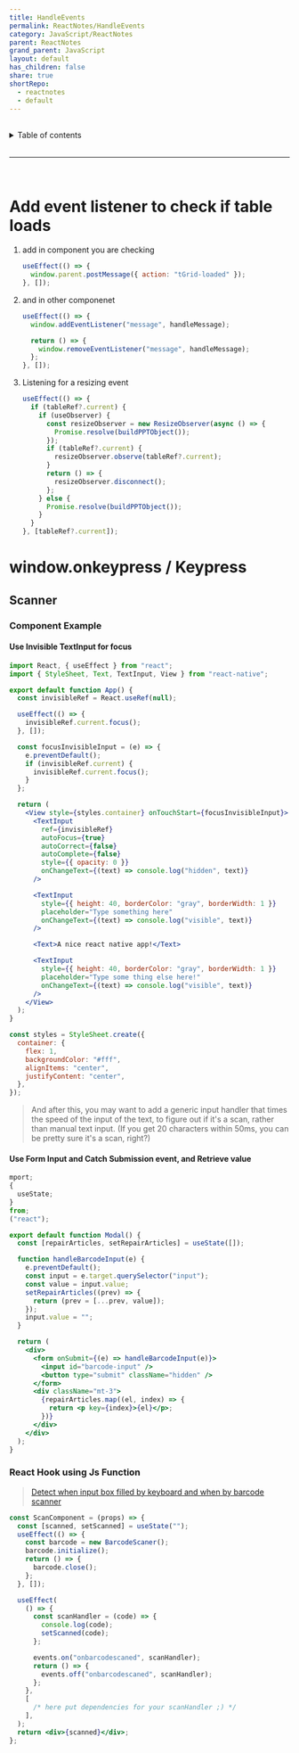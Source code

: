 ```yaml
---
title: HandleEvents
permalink: ReactNotes/HandleEvents
category: JavaScript/ReactNotes
parent: ReactNotes
grand_parent: JavaScript
layout: default
has_children: false
share: true
shortRepo:
  - reactnotes
  - default
---
```


<br/>

<details markdown="block">                      
<summary>                      
Table of contents                      
</summary>                      
{: .text-delta }                      
1. TOC                      
{:toc}                      
</details>

<br/>

---

<br/>

# Add event listener to check if table loads

1. add in component you are checking

   ```jsx
   useEffect(() => {
     window.parent.postMessage({ action: "tGrid-loaded" });
   }, []);
   ```

2. and in other componenet

   ```jsx
   useEffect(() => {
     window.addEventListener("message", handleMessage);

     return () => {
       window.removeEventListener("message", handleMessage);
     };
   }, []);
   ```

3. Listening for a resizing event

   ```jsx
   useEffect(() => {
     if (tableRef?.current) {
       if (useObserver) {
         const resizeObserver = new ResizeObserver(async () => {
           Promise.resolve(buildPPTObject());
         });
         if (tableRef?.current) {
           resizeObserver.observe(tableRef?.current);
         }
         return () => {
           resizeObserver.disconnect();
         };
       } else {
         Promise.resolve(buildPPTObject());
       }
     }
   }, [tableRef?.current]);
   ```

# window.onkeypress / Keypress

## Scanner

### Component Example

#### Use Invisible TextInput for focus

```jsx
import React, { useEffect } from "react";
import { StyleSheet, Text, TextInput, View } from "react-native";

export default function App() {
  const invisibleRef = React.useRef(null);

  useEffect(() => {
    invisibleRef.current.focus();
  }, []);

  const focusInvisibleInput = (e) => {
    e.preventDefault();
    if (invisibleRef.current) {
      invisibleRef.current.focus();
    }
  };

  return (
    <View style={styles.container} onTouchStart={focusInvisibleInput}>
      <TextInput
        ref={invisibleRef}
        autoFocus={true}
        autoCorrect={false}
        autoComplete={false}
        style={{ opacity: 0 }}
        onChangeText={(text) => console.log("hidden", text)}
      />

      <TextInput
        style={{ height: 40, borderColor: "gray", borderWidth: 1 }}
        placeholder="Type something here"
        onChangeText={(text) => console.log("visible", text)}
      />

      <Text>A nice react native app!</Text>

      <TextInput
        style={{ height: 40, borderColor: "gray", borderWidth: 1 }}
        placeholder="Type some thing else here!"
        onChangeText={(text) => console.log("visible", text)}
      />
    </View>
  );
}

const styles = StyleSheet.create({
  container: {
    flex: 1,
    backgroundColor: "#fff",
    alignItems: "center",
    justifyContent: "center",
  },
});
```

> And after this, you may want to add a generic input handler that times the speed of the input of the text, to figure out if it's a scan, rather than manual text input.
> (If you get 20 characters
> within 50ms, you can be pretty sure it's a scan, right?)

#### Use Form Input and Catch Submission event, and Retrieve value

```jsx
mport;
{
  useState;
}
from;
("react");

export default function Modal() {
  const [repairArticles, setRepairArticles] = useState([]);

  function handleBarcodeInput(e) {
    e.preventDefault();
    const input = e.target.querySelector("input");
    const value = input.value;
    setRepairArticles((prev) => {
      return (prev = [...prev, value]);
    });
    input.value = "";
  }

  return (
    <div>
      <form onSubmit={(e) => handleBarcodeInput(e)}>
        <input id="barcode-input" />
        <button type="submit" className="hidden" />
      </form>
      <div className="mt-3">
        {repairArticles.map((el, index) => {
          return <p key={index}>{el}</p>;
        })}
      </div>
    </div>
  );
}
```

### React Hook using Js Function

> [Detect when input box filled by keyboard and when by barcode scanner](https://www.paxtonb.com/JavaScript/Events#Detect-Barcode-Scanner-input)

```jsx
const ScanComponent = (props) => {
  const [scanned, setScanned] = useState("");
  useEffect(() => {
    const barcode = new BarcodeScaner();
    barcode.initialize();
    return () => {
      barcode.close();
    };
  }, []);

  useEffect(
    () => {
      const scanHandler = (code) => {
        console.log(code);
        setScanned(code);
      };

      events.on("onbarcodescaned", scanHandler);
      return () => {
        events.off("onbarcodescaned", scanHandler);
      };
    },
    [
      /* here put dependencies for your scanHandler ;) */
    ],
  );
  return <div>{scanned}</div>;
};
```